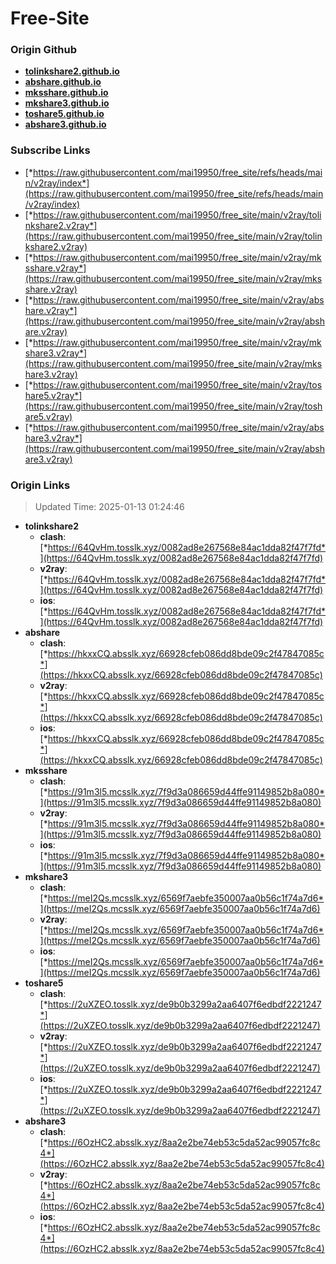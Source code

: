 # Free-Site

### Origin Github

- [**tolinkshare2.github.io**](https://github.com/tolinkshare2/tolinkshare2.github.io)
- [**abshare.github.io**](https://github.com/abshare/abshare.github.io)
- [**mksshare.github.io**](https://github.com/mksshare/mksshare.github.io)
- [**mkshare3.github.io**](https://github.com/mkshare3/mkshare3.github.io)
- [**toshare5.github.io**](https://github.com/toshare5/toshare5.github.io)
- [**abshare3.github.io**](https://github.com/abshare3/abshare3.github.io)

### Subscribe Links

- [*https://raw.githubusercontent.com/mai19950/free_site/refs/heads/main/v2ray/index*](https://raw.githubusercontent.com/mai19950/free_site/refs/heads/main/v2ray/index)
- [*https://raw.githubusercontent.com/mai19950/free_site/main/v2ray/tolinkshare2.v2ray*](https://raw.githubusercontent.com/mai19950/free_site/main/v2ray/tolinkshare2.v2ray)
- [*https://raw.githubusercontent.com/mai19950/free_site/main/v2ray/mksshare.v2ray*](https://raw.githubusercontent.com/mai19950/free_site/main/v2ray/mksshare.v2ray)
- [*https://raw.githubusercontent.com/mai19950/free_site/main/v2ray/abshare.v2ray*](https://raw.githubusercontent.com/mai19950/free_site/main/v2ray/abshare.v2ray)
- [*https://raw.githubusercontent.com/mai19950/free_site/main/v2ray/mkshare3.v2ray*](https://raw.githubusercontent.com/mai19950/free_site/main/v2ray/mkshare3.v2ray)
- [*https://raw.githubusercontent.com/mai19950/free_site/main/v2ray/toshare5.v2ray*](https://raw.githubusercontent.com/mai19950/free_site/main/v2ray/toshare5.v2ray)
- [*https://raw.githubusercontent.com/mai19950/free_site/main/v2ray/abshare3.v2ray*](https://raw.githubusercontent.com/mai19950/free_site/main/v2ray/abshare3.v2ray)

### Origin Links

> Updated Time: 2025-01-13 01:24:46

- **tolinkshare2**
  - **clash**: [*https://64QvHm.tosslk.xyz/0082ad8e267568e84ac1dda82f47f7fd*](https://64QvHm.tosslk.xyz/0082ad8e267568e84ac1dda82f47f7fd)
  - **v2ray**: [*https://64QvHm.tosslk.xyz/0082ad8e267568e84ac1dda82f47f7fd*](https://64QvHm.tosslk.xyz/0082ad8e267568e84ac1dda82f47f7fd)
  - **ios**: [*https://64QvHm.tosslk.xyz/0082ad8e267568e84ac1dda82f47f7fd*](https://64QvHm.tosslk.xyz/0082ad8e267568e84ac1dda82f47f7fd)
- **abshare**
  - **clash**: [*https://hkxxCQ.absslk.xyz/66928cfeb086dd8bde09c2f47847085c*](https://hkxxCQ.absslk.xyz/66928cfeb086dd8bde09c2f47847085c)
  - **v2ray**: [*https://hkxxCQ.absslk.xyz/66928cfeb086dd8bde09c2f47847085c*](https://hkxxCQ.absslk.xyz/66928cfeb086dd8bde09c2f47847085c)
  - **ios**: [*https://hkxxCQ.absslk.xyz/66928cfeb086dd8bde09c2f47847085c*](https://hkxxCQ.absslk.xyz/66928cfeb086dd8bde09c2f47847085c)
- **mksshare**
  - **clash**: [*https://91m3l5.mcsslk.xyz/7f9d3a086659d44ffe91149852b8a080*](https://91m3l5.mcsslk.xyz/7f9d3a086659d44ffe91149852b8a080)
  - **v2ray**: [*https://91m3l5.mcsslk.xyz/7f9d3a086659d44ffe91149852b8a080*](https://91m3l5.mcsslk.xyz/7f9d3a086659d44ffe91149852b8a080)
  - **ios**: [*https://91m3l5.mcsslk.xyz/7f9d3a086659d44ffe91149852b8a080*](https://91m3l5.mcsslk.xyz/7f9d3a086659d44ffe91149852b8a080)
- **mkshare3**
  - **clash**: [*https://meI2Qs.mcsslk.xyz/6569f7aebfe350007aa0b56c1f74a7d6*](https://meI2Qs.mcsslk.xyz/6569f7aebfe350007aa0b56c1f74a7d6)
  - **v2ray**: [*https://meI2Qs.mcsslk.xyz/6569f7aebfe350007aa0b56c1f74a7d6*](https://meI2Qs.mcsslk.xyz/6569f7aebfe350007aa0b56c1f74a7d6)
  - **ios**: [*https://meI2Qs.mcsslk.xyz/6569f7aebfe350007aa0b56c1f74a7d6*](https://meI2Qs.mcsslk.xyz/6569f7aebfe350007aa0b56c1f74a7d6)
- **toshare5**
  - **clash**: [*https://2uXZEO.tosslk.xyz/de9b0b3299a2aa6407f6edbdf2221247*](https://2uXZEO.tosslk.xyz/de9b0b3299a2aa6407f6edbdf2221247)
  - **v2ray**: [*https://2uXZEO.tosslk.xyz/de9b0b3299a2aa6407f6edbdf2221247*](https://2uXZEO.tosslk.xyz/de9b0b3299a2aa6407f6edbdf2221247)
  - **ios**: [*https://2uXZEO.tosslk.xyz/de9b0b3299a2aa6407f6edbdf2221247*](https://2uXZEO.tosslk.xyz/de9b0b3299a2aa6407f6edbdf2221247)
- **abshare3**
  - **clash**: [*https://6OzHC2.absslk.xyz/8aa2e2be74eb53c5da52ac99057fc8c4*](https://6OzHC2.absslk.xyz/8aa2e2be74eb53c5da52ac99057fc8c4)
  - **v2ray**: [*https://6OzHC2.absslk.xyz/8aa2e2be74eb53c5da52ac99057fc8c4*](https://6OzHC2.absslk.xyz/8aa2e2be74eb53c5da52ac99057fc8c4)
  - **ios**: [*https://6OzHC2.absslk.xyz/8aa2e2be74eb53c5da52ac99057fc8c4*](https://6OzHC2.absslk.xyz/8aa2e2be74eb53c5da52ac99057fc8c4)
